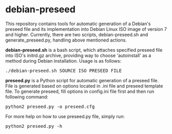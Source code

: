 # debian-preseed
This repository contains tools for automatic generation of a Debian's preseed file and its implementation into Debian Linux
ISO image of version 7 and higher. Currently, there are two scripts, debian-preseed.sh and generate_preseed.py, handling above
mentioned actions.

**debian-preseed.sh** is a bash script, which attaches specified preseed file into ISO's initrd.gz archive, providing way to choose
'autoinstall' as a method during Debian installation. Usage is as follows:
<pre>./debian-preseed.sh SOURCE_ISO PRESEED_FILE</pre>

**preseed.py** is a Python script for automatic generation of a preseed file. File is generated based on options located in .ini file 
and preseed template file. To generate preseed, fill options in config.ini file first and then run following command:

<pre>python2 preseed.py -o preseed.cfg</pre>

For more help on how to use preseed.py file, simply run:

<pre>python2 preseed.py -h</pre>
